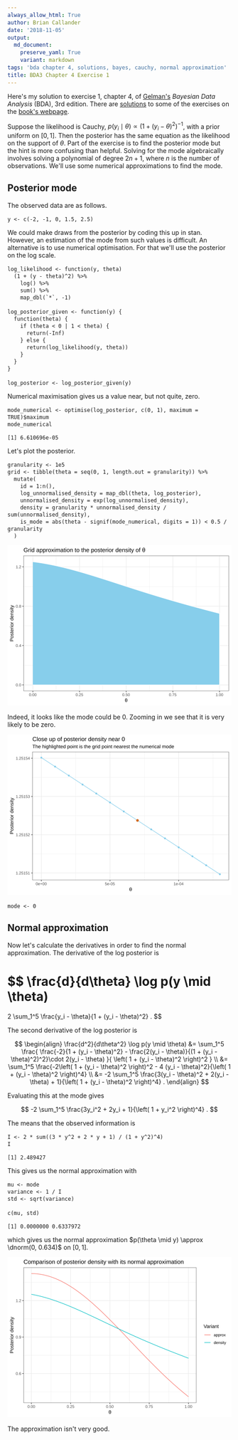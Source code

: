 ```yaml
---
always_allow_html: True
author: Brian Callander
date: '2018-11-05'
output:
  md_document:
    preserve_yaml: True
    variant: markdown
tags: 'bda chapter 4, solutions, bayes, cauchy, normal approximation'
title: BDA3 Chapter 4 Exercise 1
---
```


Here's my solution to exercise 1, chapter 4, of
[Gelman's](https://andrewgelman.com/) *Bayesian Data Analysis* (BDA),
3rd edition. There are
[solutions](http://www.stat.columbia.edu/~gelman/book/solutions.pdf) to
some of the exercises on the [book's
webpage](http://www.stat.columbia.edu/~gelman/book/).

<!--more-->
<div style="display:none">

$\DeclareMathOperator{\dbinomial}{Binomial}  \DeclareMathOperator{\dbern}{Bernoulli}  \DeclareMathOperator{\dpois}{Poisson}  \DeclareMathOperator{\dnorm}{Normal}  \DeclareMathOperator{\dt}{t}  \DeclareMathOperator{\dcauchy}{Cauchy}  \DeclareMathOperator{\dexponential}{Exp}  \DeclareMathOperator{\duniform}{Uniform}  \DeclareMathOperator{\dgamma}{Gamma}  \DeclareMathOperator{\dinvgamma}{InvGamma}  \DeclareMathOperator{\invlogit}{InvLogit}  \DeclareMathOperator{\dinvchi}{InvChi2}  \DeclareMathOperator{\dnorminvchi}{NormInvChi2}  \DeclareMathOperator{\logit}{Logit}  \DeclareMathOperator{\ddirichlet}{Dirichlet}  \DeclareMathOperator{\dbeta}{Beta}$

</div>

Suppose the likelihood is Cauchy,
$p(y_i \mid \theta) \propto (1 + (y_i - \theta)^2)^{-1}$, with a prior
uniform on $[0, 1]$. Then the posterior has the same equation as the
likelihood on the support of $\theta$. Part of the exercise is to find
the posterior mode but the hint is more confusing than helpful. Solving
for the mode algebraically involves solving a polynomial of degree
$2n + 1$, where $n$ is the number of observations. We'll use some
numerical approximations to find the mode.

Posterior mode
--------------

The observed data are as follows.

``` {.r}
y <- c(-2, -1, 0, 1.5, 2.5)
```

We could make draws from the posterior by coding this up in stan.
However, an estimation of the mode from such values is difficult. An
alternative is to use numerical optimisation. For that we'll use the
posterior on the log scale.

``` {.r}
log_likelihood <- function(y, theta)
  (1 + (y - theta)^2) %>% 
    log() %>% 
    sum() %>% 
    map_dbl(`*`, -1)

log_posterior_given <- function(y) {
  function(theta) {
    if (theta < 0 | 1 < theta) {
      return(-Inf)
    } else {
      return(log_likelihood(y, theta))
    }
  }
}

log_posterior <- log_posterior_given(y)
```

Numerical maximisation gives us a value near, but not quite, zero.

``` {.r}
mode_numerical <- optimise(log_posterior, c(0, 1), maximum = TRUE)$maximum
mode_numerical
```

    [1] 6.610696e-05

Let's plot the posterior.

``` {.r}
granularity <- 1e5
grid <- tibble(theta = seq(0, 1, length.out = granularity)) %>% 
  mutate(
    id = 1:n(),
    log_unnormalised_density = map_dbl(theta, log_posterior),
    unnormalised_density = exp(log_unnormalised_density),
    density = granularity * unnormalised_density / sum(unnormalised_density),
    is_mode = abs(theta - signif(mode_numerical, digits = 1)) < 0.5 / granularity
  ) 
```

![](chapter_04_exercise_01_files/figure-markdown/grid_plot-1..svg)

Indeed, it looks like the mode could be 0. Zooming in we see that it is
very likely to be zero.

![](chapter_04_exercise_01_files/figure-markdown/unnamed-chunk-3-1..svg)

``` {.r}
mode <- 0
```

Normal approximation
--------------------

Now let's calculate the derivatives in order to find the normal
approximation. The derivative of the log posterior is

$$
\frac{d}{d\theta} \log p(y \mid \theta)
=
2 \sum_1^5 \frac{y_i - \theta}{1 + (y_i - \theta)^2}
.
$$

The second derivative of the log posterior is

$$
\begin{align}
\frac{d^2}{d\theta^2} \log p(y \mid \theta)
&=
\sum_1^5
\frac{
  \frac{-2}{1 + (y_i - \theta)^2} - \frac{2(y_i - \theta)}{(1 + (y_i - \theta)^2)^2}\cdot 2(y_i - \theta)
}{
  \left( 1 + (y_i - \theta)^2 \right)^2
}
\\
&=
\sum_1^5
\frac{-2\left( 1 + (y_i - \theta)^2 \right)^2 - 4 (y_i - \theta)^2}{\left( 1 + (y_i - \theta)^2 \right)^4}
\\
&=
-2
\sum_1^5
\frac{3(y_i - \theta)^2 + 2(y_i - \theta) + 1}{\left( 1 + (y_i - \theta)^2 \right)^4}
.
\end{align}
$$

Evaluating this at the mode gives

$$
-2 \sum_1^5 \frac{3y_i^2 + 2y_i + 1}{\left( 1 + y_i^2 \right)^4}
.
$$

The means that the observed information is

``` {.r}
I <- 2 * sum((3 * y^2 + 2 * y + 1) / (1 + y^2)^4)
I
```

    [1] 2.489427

This gives us the normal approximation with

``` {.r}
mu <- mode
variance <- 1 / I
std <- sqrt(variance)

c(mu, std)
```

    [1] 0.0000000 0.6337972

which gives us the normal approximation
$p(\theta \mid y) \approx \dnorm(0, 0.634)$ on $[0, 1]$.

![](chapter_04_exercise_01_files/figure-markdown/approx_plot-1..svg)

The approximation isn't very good.
